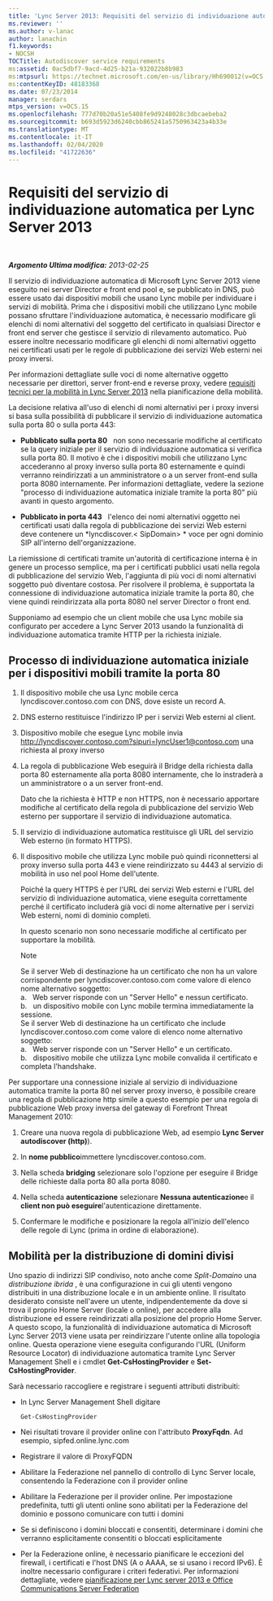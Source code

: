 ```yaml
---
title: 'Lync Server 2013: Requisiti del servizio di individuazione automatica'
ms.reviewer: ''
ms.author: v-lanac
author: lanachin
f1.keywords:
- NOCSH
TOCTitle: Autodiscover service requirements
ms:assetid: 0ac5dbf7-9acd-4d25-b21a-932022b8b983
ms:mtpsurl: https://technet.microsoft.com/en-us/library/Hh690012(v=OCS.15)
ms:contentKeyID: 48183368
ms.date: 07/23/2014
manager: serdars
mtps_version: v=OCS.15
ms.openlocfilehash: 777d70b20a51e5408fe9d9248028c3dbcaebeba2
ms.sourcegitcommit: b693d5923d6240cbb865241a5750963423a4b33e
ms.translationtype: MT
ms.contentlocale: it-IT
ms.lasthandoff: 02/04/2020
ms.locfileid: "41722636"
---
```

<div data-xmlns="http://www.w3.org/1999/xhtml">

<div class="topic" data-xmlns="http://www.w3.org/1999/xhtml" data-msxsl="urn:schemas-microsoft-com:xslt" data-cs="http://msdn.microsoft.com/en-us/">

<div data-asp="http://msdn2.microsoft.com/asp">

# <a name="autodiscover-service-requirements-for-lync-server-2013"></a>Requisiti del servizio di individuazione automatica per Lync Server 2013

</div>

<div id="mainSection">

<div id="mainBody">

<span> </span>

_**Argomento Ultima modifica:** 2013-02-25_

Il servizio di individuazione automatica di Microsoft Lync Server 2013 viene eseguito nei server Director e front end pool e, se pubblicato in DNS, può essere usato dai dispositivi mobili che usano Lync mobile per individuare i servizi di mobilità. Prima che i dispositivi mobili che utilizzano Lync mobile possano sfruttare l'individuazione automatica, è necessario modificare gli elenchi di nomi alternativi del soggetto del certificato in qualsiasi Director e front end server che gestisce il servizio di rilevamento automatico. Può essere inoltre necessario modificare gli elenchi di nomi alternativi oggetto nei certificati usati per le regole di pubblicazione dei servizi Web esterni nei proxy inversi.

Per informazioni dettagliate sulle voci di nome alternative oggetto necessarie per direttori, server front-end e reverse proxy, vedere [requisiti tecnici per la mobilità in Lync Server 2013](lync-server-2013-technical-requirements-for-mobility.md) nella pianificazione della mobilità.

La decisione relativa all'uso di elenchi di nomi alternativi per i proxy inversi si basa sulla possibilità di pubblicare il servizio di individuazione automatica sulla porta 80 o sulla porta 443:

  - **Pubblicato sulla porta 80**   non sono necessarie modifiche al certificato se la query iniziale per il servizio di individuazione automatica si verifica sulla porta 80. Il motivo è che i dispositivi mobili che utilizzano Lync accederanno al proxy inverso sulla porta 80 esternamente e quindi verranno reindirizzati a un amministratore o a un server front-end sulla porta 8080 internamente. Per informazioni dettagliate, vedere la sezione "processo di individuazione automatica iniziale tramite la porta 80" più avanti in questo argomento.

  - **Pubblicato in porta 443**   l'elenco dei nomi alternativi oggetto nei certificati usati dalla regola di pubblicazione dei servizi Web esterni deve contenere un *lyncdiscover.\< SipDomain\> * voce per ogni dominio SIP all'interno dell'organizzazione.

La riemissione di certificati tramite un'autorità di certificazione interna è in genere un processo semplice, ma per i certificati pubblici usati nella regola di pubblicazione del servizio Web, l'aggiunta di più voci di nomi alternativi soggetto può diventare costosa. Per risolvere il problema, è supportata la connessione di individuazione automatica iniziale tramite la porta 80, che viene quindi reindirizzata alla porta 8080 nel server Director o front end.

Supponiamo ad esempio che un client mobile che usa Lync mobile sia configurato per accedere a Lync Server 2013 usando la funzionalità di individuazione automatica tramite HTTP per la richiesta iniziale.

<div>

## <a name="initial-autodiscover-process-for-mobile-devices-using-port-80"></a>Processo di individuazione automatica iniziale per i dispositivi mobili tramite la porta 80

1.  Il dispositivo mobile che usa Lync mobile cerca lyncdiscover.contoso.com con DNS, dove esiste un record A.

2.  DNS esterno restituisce l'indirizzo IP per i servizi Web esterni al client.

3.  Dispositivo mobile che esegue Lync mobile invia http://lyncdiscover.contoso.com?sipuri=lyncUser1@contoso.com una richiesta al proxy inverso

4.  La regola di pubblicazione Web eseguirà il Bridge della richiesta dalla porta 80 esternamente alla porta 8080 internamente, che lo instraderà a un amministratore o a un server front-end.
    
    Dato che la richiesta è HTTP e non HTTPS, non è necessario apportare modifiche al certificato della regola di pubblicazione del servizio Web esterno per supportare il servizio di individuazione automatica.

5.  Il servizio di individuazione automatica restituisce gli URL del servizio Web esterno (in formato HTTPS).

6.  Il dispositivo mobile che utilizza Lync mobile può quindi riconnettersi al proxy inverso sulla porta 443 e viene reindirizzato su 4443 al servizio di mobilità in uso nel pool Home dell'utente.
    
    Poiché la query HTTPS è per l'URL dei servizi Web esterni e l'URL del servizio di individuazione automatica, viene eseguita correttamente perché il certificato includerà già voci di nome alternative per i servizi Web esterni, nomi di dominio completi.
    
    In questo scenario non sono necessarie modifiche al certificato per supportare la mobilità.
    
    <div>
    

    > [!NOTE]  
    > Se il server Web di destinazione ha un certificato che non ha un valore corrispondente per lyncdiscover.contoso.com come valore di elenco nome alternativo soggetto:<BR>a.&nbsp;&nbsp;&nbsp;Web server risponde con un "Server Hello" e nessun certificato.<BR>b.&nbsp;&nbsp;&nbsp;un dispositivo mobile con Lync mobile termina immediatamente la sessione.<BR>Se il server Web di destinazione ha un certificato che include lyncdiscover.contoso.com come valore di elenco nome alternativo soggetto:<BR>a.&nbsp;&nbsp;&nbsp;Web server risponde con un "Server Hello" e un certificato.<BR>b.&nbsp;&nbsp;&nbsp;dispositivo mobile che utilizza Lync mobile convalida il certificato e completa l'handshake.

    
    </div>

Per supportare una connessione iniziale al servizio di individuazione automatica tramite la porta 80 nel server proxy inverso, è possibile creare una regola di pubblicazione http simile a questo esempio per una regola di pubblicazione Web proxy inversa del gateway di Forefront Threat Management 2010:

1.  Creare una nuova regola di pubblicazione Web, ad esempio **Lync Server autodiscover (http)**).

2.  In **nome pubblico**immettere lyncdiscover.contoso.com.

3.  Nella scheda **bridging** selezionare solo l'opzione per eseguire il Bridge delle richieste dalla porta 80 alla porta 8080.

4.  Nella scheda **autenticazione** selezionare **Nessuna autenticazione**e il **client non può eseguire**l'autenticazione direttamente.

5.  Confermare le modifiche e posizionare la regola all'inizio dell'elenco delle regole di Lync (prima in ordine di elaborazione).

</div>

<div>

## <a name="mobility-for-the-split-domain-deployment"></a>Mobilità per la distribuzione di domini divisi

Uno spazio di indirizzi SIP condiviso, noto anche come *Split-Domain*o una *distribuzione ibrida* , è una configurazione in cui gli utenti vengono distribuiti in una distribuzione locale e in un ambiente online. Il risultato desiderato consiste nell'avere un utente, indipendentemente da dove si trova il proprio Home Server (locale o online), per accedere alla distribuzione ed essere reindirizzati alla posizione del proprio Home Server. A questo scopo, la funzionalità di individuazione automatica di Microsoft Lync Server 2013 viene usata per reindirizzare l'utente online alla topologia online. Questa operazione viene eseguita configurando l'URL (Uniform Resource Locator) di individuazione automatica tramite Lync Server Management Shell e i cmdlet **Get-CsHostingProvider** e **Set-CsHostingProvider**.

Sarà necessario raccogliere e registrare i seguenti attributi distribuiti:

  - In Lync Server Management Shell digitare
    
        Get-CsHostingProvider

  - Nei risultati trovare il provider online con l'attributo **ProxyFqdn**. Ad esempio, sipfed.online.lync.com

  - Registrare il valore di ProxyFQDN

  - Abilitare la Federazione nel pannello di controllo di Lync Server locale, consentendo la Federazione con il provider online

  - Abilitare la Federazione per il provider online. Per impostazione predefinita, tutti gli utenti online sono abilitati per la Federazione del dominio e possono comunicare con tutti i domini

  - Se si definiscono i domini bloccati e consentiti, determinare i domini che verranno esplicitamente consentiti o bloccati esplicitamente

  - Per la Federazione online, è necessario pianificare le eccezioni del firewall, i certificati e l'host DNS (A o AAAA, se si usano i record IPv6). È inoltre necessario configurare i criteri federativi. Per informazioni dettagliate, vedere [pianificazione per Lync server 2013 e Office Communications Server Federation](lync-server-2013-planning-for-lync-server-and-office-communications-server-federation.md)

</div>

</div>

<span> </span>

</div>

</div>

</div>

